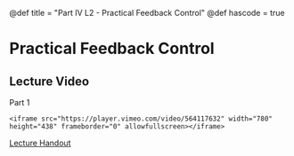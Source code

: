 @def title = "Part IV L2 - Practical Feedback Control"
@def hascode = true

# Practical Feedback Control


## Lecture Video
Part 1

~~~
<iframe src="https://player.vimeo.com/video/564117632" width="780" height="438" frameborder="0" allowfullscreen></iframe>
~~~

[Lecture Handout](/part_iv/ME319_-_Mechatronics_-_Part_IV_Lecture_1_DC_Motors.pdf)
